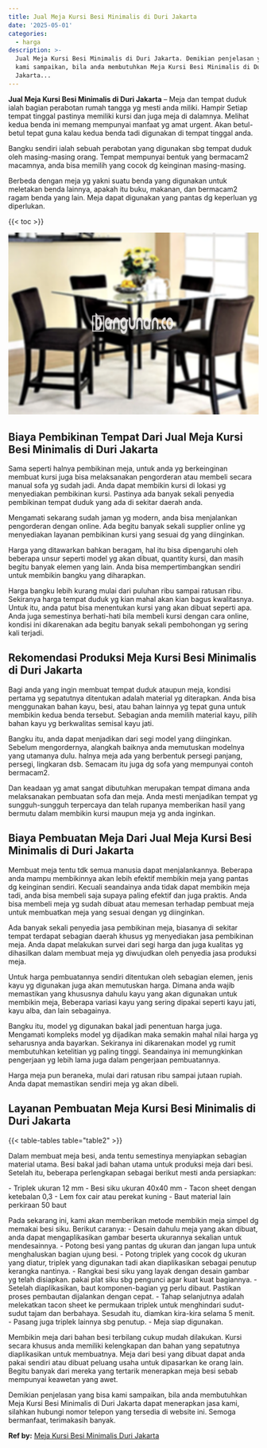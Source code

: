 ```yaml
---
title: Jual Meja Kursi Besi Minimalis di Duri Jakarta
date: '2025-05-01'
categories:
  - harga
description: >-
  Jual Meja Kursi Besi Minimalis di Duri Jakarta. Demikian penjelasan yang bisa
  kami sampaikan, bila anda membutuhkan Meja Kursi Besi Minimalis di Duri
  Jakarta...
---
```


**Jual Meja Kursi Besi Minimalis di Duri Jakarta** – Meja dan tempat duduk ialah bagian perabotan rumah tangga yg mesti anda miliki. Hampir Setiap tempat tinggal pastinya memiliki kursi dan juga meja di dalamnya. Melihat kedua benda ini memang mempunyai manfaat yg amat urgent. Akan betul-betul tepat guna kalau kedua benda tadi digunakan di tempat tinggal anda.

Bangku sendiri ialah sebuah perabotan yang digunakan sbg tempat duduk oleh masing-masing orang. Tempat mempunyai bentuk yang bermacam2 macamnya, anda bisa memilih yang cocok dg keinginan masing-masing.

Berbeda dengan meja yg yakni suatu benda yang digunakan untuk meletakan benda lainnya, apakah itu buku, makanan, dan bermacam2 ragam benda yang lain. Meja dapat digunakan yang pantas dg keperluan yg diperlukan.

{{< toc >}}

![Jual Meja Kursi Besi Minimalis di Duri Jakarta](/images/jual-meja-besi-murah03.png)

## Biaya Pembikinan Tempat Dari Jual Meja Kursi Besi Minimalis di Duri Jakarta

Sama seperti halnya pembikinan meja, untuk anda yg berkeinginan membuat kursi juga bisa melaksanakan pengorderan atau membeli secara manual sofa yg sudah jadi. Anda dapat membikin kursi di lokasi yg menyediakan pembikinan kursi. Pastinya ada banyak sekali penyedia pembikinan tempat duduk yang ada di sekitar daerah anda.

Mengamati sekarang sudah jaman yg modern, anda bisa menjalankan pengorderan dengan online. Ada begitu banyak sekali supplier online yg menyediakan layanan pembikinan kursi yang sesuai dg yang diinginkan.

Harga yang ditawarkan bahkan beragam, hal itu bisa dipengaruhi oleh beberapa unsur seperti model yg akan dibuat, quantity kursi, dan masih begitu banyak elemen yang lain. Anda bisa mempertimbangkan sendiri untuk membikin bangku yang diharapkan.

Harga bangku lebih kurang mulai dari puluhan ribu sampai ratusan ribu. Sekiranya harga tempat duduk yg kian mahal akan kian bagus kwalitasnya. Untuk itu, anda patut bisa menentukan kursi yang akan dibuat seperti apa. Anda juga semestinya berhati-hati bila membeli kursi dengan cara online, kondisi ini dikarenakan ada begitu banyak sekali pembohongan yg sering kali terjadi.

## Rekomendasi Produksi Meja Kursi Besi Minimalis di Duri Jakarta

Bagi anda yang ingin membuat tempat duduk ataupun meja, kondisi pertama yg sepatutnya ditentukan adalah material yg diterapkan. Anda bisa menggunakan bahan kayu, besi, atau bahan lainnya yg tepat guna untuk membikin kedua benda tersebut. Sebagian anda memilih material kayu, pilih bahan kayu yg berkwalitas semisal kayu jati.

Bangku itu, anda dapat menjadikan dari segi model yang diinginkan. Sebelum mengordernya, alangkah baiknya anda memutuskan modelnya yang utamanya dulu. halnya meja ada yang berbentuk persegi panjang, persegi, lingkaran dsb. Semacam itu juga dg sofa yang mempunyai contoh bermacam2.

Dan keadaan yg amat sangat dibutuhkan merupakan tempat dimana anda melaksanakan pembuatan sofa dan meja. Anda mesti menjadikan tempat yg sungguh-sungguh terpercaya dan telah rupanya memberikan hasil yang bermutu dalam membikin kursi maupun meja yg anda inginkan.

## Biaya Pembuatan Meja Dari Jual Meja Kursi Besi Minimalis di Duri Jakarta

Membuat meja tentu tdk semua manusia dapat menjalankannya. Beberapa anda mampu membikinnya akan lebih efektif membikin meja yang pantas dg keinginan sendiri. Kecuali seandainya anda tidak dapat membikin meja tadi, anda bisa membeli saja supaya paling efektif dan juga praktis. Anda bisa membeli meja yg sudah dibuat atau memesan terhadap pembuat meja untuk membuatkan meja yang sesuai dengan yg diinginkan.

Ada banyak sekali penyedia jasa pembikinan meja, biasanya di sekitar tempat terdapat sebagian daerah khusus yg menyediakan jasa pembikinan meja. Anda dapat melakukan survei dari segi harga dan juga kualitas yg dihasilkan dalam membuat meja yg diwujudkan oleh penyedia jasa produksi meja.

Untuk harga pembuatannya sendiri ditentukan oleh sebagian elemen, jenis kayu yg digunakan juga akan memutuskan harga. Dimana anda wajib memastikan yang khususnya dahulu kayu yang akan digunakan untuk membikin meja, Beberapa variasi kayu yang sering dipakai seperti kayu jati, kayu alba, dan lain sebagainya.

Bangku itu, model yg digunakan bakal jadi penentuan harga juga. Mengamati kompleks model yg dijadikan maka semakin mahal nilai harga yg seharusnya anda bayarkan. Sekiranya ini dikarenakan model yg rumit membutuhkan ketelitian yg paling tinggi. Seandainya ini memungkinkan pengerjaan yg lebih lama juga dalam pengerjaan pembuatannya.

Harga meja pun beraneka, mulai dari ratusan ribu sampai jutaan rupiah. Anda dapat memastikan sendiri meja yg akan dibeli.

## Layanan Pembuatan Meja Kursi Besi Minimalis di Duri Jakarta

{{< table-tables table="table2" >}}

Dalam membuat meja besi, anda tentu semestinya menyiapkan sebagian material utama. Besi bakal jadi bahan utama untuk produksi meja dari besi. Setelah itu, beberapa perlengkapan sebagai berikut mesti anda persiapkan:

\- Triplek ukuran 12 mm - Besi siku ukuran 40x40 mm - Tacon sheet dengan ketebalan 0,3 - Lem fox cair atau perekat kuning - Baut material lain perkiraan 50 baut

Pada sekarang ini, kami akan memberikan metode membikin meja simpel dg memakai besi siku. Berikut caranya: - Desain dahulu meja yang akan dibuat, anda dapat mengaplikasikan gambar beserta ukurannya sekalian untuk mendesainnya. - Potong besi yang pantas dg ukuran dan jangan lupa untuk menghaluskan bagian ujung besi. - Potong triplek yang cocok dg ukuran yang diatur, triplek yang digunakan tadi akan diaplikasikan sebagai penutup kerangka nantinya. - Rangkai besi siku yang layak dengan desain gambar yg telah disiapkan. pakai plat siku sbg pengunci agar kuat kuat bagiannya. - Setelah diaplikasikan, baut komponen-bagian yg perlu dibaut. Pastikan proses pembautan dijalankan dengan cepat. - Tahap selanjutnya adalah melekatkan tacon sheet ke permukaan triplek untuk menghindari sudut-sudut tajam dan berbahaya. Sesudah itu, diamkan kira-kira selama 5 menit. - Pasang juga triplek lainnya sbg penutup. - Meja siap digunakan.

Membikin meja dari bahan besi terbilang cukup mudah dilakukan. Kursi secara khusus anda memiliki kelengkapan dan bahan yang sepatutnya diaplikasikan untuk membuatnya. Meja dari besi yang dibuat dapat anda pakai sendiri atau dibuat peluang usaha untuk dipasarkan ke orang lain. Begitu banyak dari mereka yang tertarik menerapkan meja besi sebab mempunyai keawetan yang awet.

Demikian penjelasan yang bisa kami sampaikan, bila anda membutuhkan Meja Kursi Besi Minimalis di Duri Jakarta dapat menerapkan jasa kami, silahkan hubungi nomor telepon yang tersedia di website ini. Semoga bermanfaat, terimakasih banyak.

**Ref by:** [Meja Kursi Besi Minimalis Duri Jakarta](https://id.wikipedia.org/wiki/Meja)
